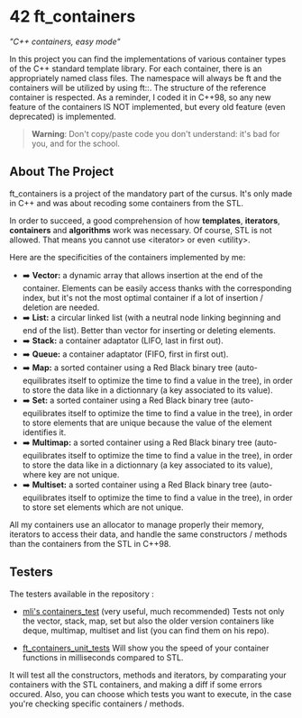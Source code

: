 # 42 ft_containers

*"C++ containers, easy mode"*

In this project you can find the implementations of various container types of the C++ standard 
template library. For each container, there is an appropriately named class files.
The namespace will always be ft and the containers will be utilized by using ft::<container>.
The structure of the reference container is respected.
As a reminder, I coded it in C++98, so any new feature of the containers IS NOT
implemented, but every old feature (even deprecated) is implemented.

>  **Warning**: Don't copy/paste code you don't understand: it's bad for you, and for the school.


## About The Project

ft_containers is a project of the mandatory part of the cursus.
It's only made in C++ and was about recoding some containers from the STL.

In order to succeed, a good comprehension of how **templates**, **iterators**, **containers** and 
**algorithms** work was necessary. Of course, STL is not allowed. That means 
you cannot use \<iterator\> or even \<utility\>. 

Here are the specificities of the containers implemented by me:

- :arrow_right: **Vector:** a dynamic array that allows insertion at the end of the container. Elements can be easily access thanks with the corresponding index, but it's not the most optimal container if a lot of insertion / deletion are needed.
- :arrow_right: **List:** a circular linked list (with a neutral node linking beginning and end of the list). Better than vector for inserting or deleting elements.
- :arrow_right: **Stack:** a container adaptator (LIFO, last in first out).
- :arrow_right: **Queue:** a container adaptator (FIFO, first in first out).
- :arrow_right: **Map:** a sorted container using a Red Black binary tree (auto-equilibrates itself to optimize the time to find a value in the tree), in order to store the data like in a dictionnary (a key associated to its value).
- :arrow_right: **Set:** a sorted container using a Red Black binary tree (auto-equilibrates itself to optimize the time to find a value in the tree), in order to store elements that are unique because the value of the element identifies it.
- :arrow_right: **Multimap:** a sorted container using a Red Black binary tree (auto-equilibrates itself to optimize the time to find a value in the tree), in order to store the data like in a dictionnary (a key associated to its value), where key are not unique.
- :arrow_right: **Multiset:** a sorted container using a Red Black binary tree (auto-equilibrates itself to optimize the time to find a value in the tree), in order to store set elements which are not unique.

All my containers use an allocator to manage properly their memory, iterators to access their data, and handle the same constructors / methods than the containers from the STL in C++98.


## Testers

The testers available in the repository :

- [mli's containers_test](https://github.com/mli42/containers_test) (very useful, much recommended) Tests not only the vector, stack, map, set but also the older version containers like deque, multimap, multiset and list (you can find them on his repo).

- [ft_containers_unit_tests](https://github.com/divinepet/ft_containers-unit-test) Will show you the speed of your container functions in milliseconds compared to STL.

It will test all the constructors, methods and iterators, by comparating your containers with the STL containers, and making a diff if some errors occured.
Also, you can choose which tests you want to execute, in the case you're checking specific containers / methods.
